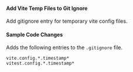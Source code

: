 #### Add Vite Temp Files to Git Ignore

Add gitignore entry for temporary vite config files.

#### Sample Code Changes

Adds the following entries to the `.gitignore` file.

```text {% fileName=".gitignore" %}
vite.config.*.timestamp*
vitest.config.*.timestamp*
```

